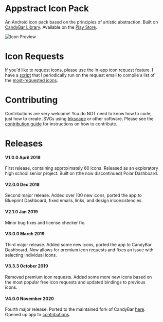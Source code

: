 # Appstract Icon Pack

An Android icon pack based on the principles of artistic abstraction. Built on [CandyBar Library](https://github.com/danimahardhika/candybar-library). Available on the [Play Store](https://play.google.com/store/apps/details?id=com.melon.appstract).

![Icon Preview](https://github.com/mirrorkeydev/Appstract/blob/master/bothimage.png)

# Icon Requests
If you'd like to request icons, please use the in-app icon request feature. I have a [script](https://github.com/mirrorkeydev/PythonScripts/tree/master/Appstract/requestanalyzer) that I periodically run on the request email to compile a list of the [most-requested icons](https://github.com/mirrorkeydev/Appstract/blob/master/most-requested-icons.txt).

# Contributing
Contributions are very welcome! You do NOT need to know how to code, just how to create .SVGs using [Inkscape](https://inkscape.org/) or other software.
Please see the [contribution guide](https://github.com/mirrorkeydev/Appstract/blob/master/CONTRIBUTING.md) for instructions on how to contribute.

# Releases

#### V1.0.0 April 2018
First release, containing approximately 60 icons. Released as an exploratory high school senior project. Built on (the now discontinued) Polar Dashboard.

#### V2.0.0 Dec 2018
Second major release. Added over 100 new icons, ported the app to Blueprint Dashboard, fixed emails, links, and design inconsistencies. 

#### V2.1.0 Jan 2019
Minor bug fixes and license checker fix.

#### V3.0.0 March 2019
Third major release. Added some new icons, ported the app to CandyBar Dashboard. Now allows for premium icon requests and fixes an issue with selecting individual icons.

#### V3.3.3 October 2019
Removed premium icon requests. Added some more new icons based on the most popular free icon requests and updated bindings to previous icons.

#### V4.0.0 November 2020
Fourth major release. Ported to the maintained fork of CandyBar [here](https://github.com/zixpo/candybar-sample). Opened up app to [contributions](https://github.com/mirrorkeydev/Appstract/blob/master/CONTRIBUTING.md).
